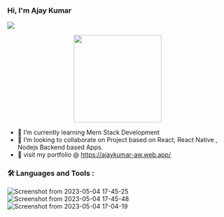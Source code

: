 ###    Hi,  I'm Ajay Kumar 
![](https://komarev.com/ghpvc/?username=Ajaykumaraw)
<div id="header" align="center">
    <img width="200" height="200"" src='https://media.giphy.com/media/jdPMeyv9rn0hZHh8n9/giphy.gif'>
</div>
                                  

- 🌱 I’m currently learning Mern Stack Development
- 👯 I’m looking to collaborate on Project based on React, React Native , Nodejs Backend based Apps.
- 🌱 visit my portfolio @ https://ajaykumar-aw.web.app/
### :hammer_and_wrench: Languages and Tools :
![Screenshot from 2023-05-04 17-45-25](https://user-images.githubusercontent.com/108172914/236201099-e1a9fb99-1a4b-48b2-b575-c9ebc76a6348.png)
![Screenshot from 2023-05-04 17-45-48](https://user-images.githubusercontent.com/108172914/236201192-48f49041-db35-45f8-a305-c7096058692c.png)
![Screenshot from 2023-05-04 17-04-19](https://user-images.githubusercontent.com/108172914/236192782-ba0b0d5b-648e-49c1-97fd-8b2e0d499af0.png)
